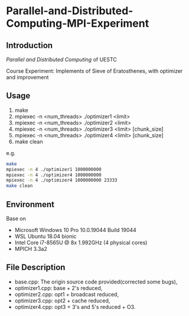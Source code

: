 # Parallel-and-Distributed-Computing-MPI-Experiment

##  Introduction
*Parallel and Distributed Computing*  of UESTC

Course Experiment: Implements of Sieve of Eratosthenes, with optimizer and improvement

## Usage

1. make
2. mpiexec -n \<num_threads\> ./optimizer1 \<limit\>  
3. mpiexec -n \<num_threads\> ./optimizer2 \<limit\> 
4. mpiexec -n \<num_threads\> ./optimizer3 \<limit\>  [chunk_size]
5. mpiexec -n \<num_threads\> ./optimizer4 \<limit\>  [chunk_size]
6. make clean

e.g.

```bash
make
mpiexec -n 4 ./optimizer1 1000000000
mpiexec -n 4 ./optimizer4 1000000000
mpiexec -n 4 ./optimizer4 1000000000 23333
make clean
```

## Environment

Base on 
* Microsoft Windows 10 Pro 10.0.19044 Build 19044
* WSL Ubuntu 18.04 bionic
* Intel Core i7-8565U @ 8x 1.992GHz (4 physical cores)
* MPICH 3.3a2

## File Description
* base.cpp: The origin source code provided(corrected some bugs),
* optimizer1.cpp: base + 2's reduced,
* optimizer2.cpp: opt1 + broadcast reduced,
* optimizer3.cpp: opt2 + cache reduced,
* optimizer4.cpp: opt3 + 3's and 5's reduced + O3.
